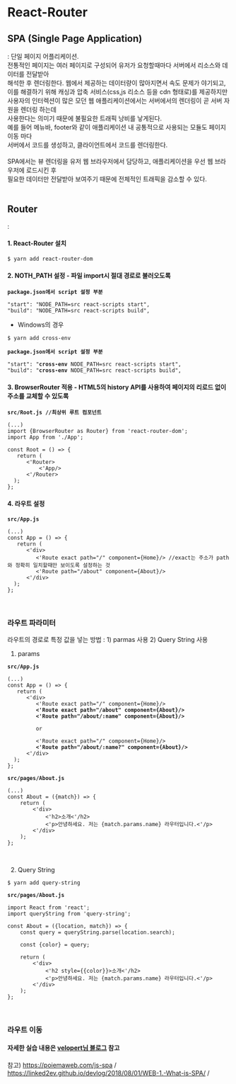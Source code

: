 # React-Router
## SPA (Single Page Application)
: 단일 페이지 어플리케이션. <br/>
  전통적인 페이지는 여러 페이지로 구성되어 유저가 요청할때마다 서버에서 리소스와 데이터를 전달받아 <br/>
  해석한 후 렌더링한다. 웹에서 제공하는 데이터량이 많아지면서 속도 문제가 야기되고, <br/>
  이를 해결하기 위해 캐싱과 압축 서비스(css,js 리소스 등을 cdn 형태로)를 제공하지만 <br/>
  사용자의 인터렉션이 많은 모던 웹 애플리케이션에서는 서버에서의 렌더링이 곧 서버 자원을 렌더링 하는데 <br/>
  사용한다는 의미기 때문에 불필요한 트래픽 낭비를 낳게된다. <br/>
  예를 들어 메뉴바, footer와 같이 애플리케이션 내 공통적으로 사용되는 모듈도 페이지 이동 마다 <br/>
  서버에서 코드를 생성하고, 클라이언트에서 코드를 렌더링한다. <br/><br/>
  SPA에서는 뷰 렌더링을 유저 웹 브라우저에서 담당하고, 애플리케이션을 우선 웹 브라우저에 로드시킨 후 <br/>
  필요한 데이터만 전달받아 보여주기 때문에 전체적인 트래픽을 감소할 수 있다. <br/><br/>
  
## Router
: 

#### 1. React-Router 설치
<pre><code>$ yarn add react-router-dom</code></pre>

#### 2. NOTH_PATH 설정 - 파일 import시 절대 경로로 불러오도록
<pre><code><b>package.json에서 script 설정 부분</b>

"start": "NODE_PATH=src react-scripts start",
"build": "NODE_PATH=src react-scripts build",</code></pre>

- Windows의 경우
<pre><code>$ yarn add cross-env</code></pre>
<pre><code><b>package.json에서 script 설정 부분</b>

"start": "<b>cross-env</b> NODE_PATH=src react-scripts start",
"build": "<b>cross-env</b> NODE_PATH=src react-scripts build",</code></pre>

#### 3. BrowserRouter 적용 - HTML5의 history API를 사용하여 페이지의 리로드 없이 주소를 교체할 수 있도록
<pre><code><b>src/Root.js //최상위 루트 컴포넌트</b>

(...)
import {BrowserRouter as Router} from 'react-router-dom';
import App from './App';

const Root = () => {
   return (
      <'Router>
          <'App/>
      <'/Router>
  );
};
</code></pre>

#### 4. 라우트 설정
<pre><code><b>src/App.js</b>

(...)
const App = () => {
   return (
      <'div>
         <'Route exact path="/" component={Home}/> //exact는 주소가 path와 정확히 일치할때만 보이도록 설정하는 것
         <'Route path="/about" component={About}/>
      <'/div>
  );
};
</code></pre><br/>

### 라우트 파라미터
라우트의 경로로 특정 값을 넣는 방법 : 1) parmas 사용 2) Query String 사용 <br/>
1. params
<pre><code><b>src/App.js</b>

(...)
const App = () => {
   return (
      <'div>
         <'Route exact path="/" component={Home}/>
         <b><'Route exact path="/about" component={About}/>
         <'Route path="/about/:name" component={About}/></b>
         
         or 
         
         <'Route exact path="/" component={Home}/>
         <b><'Route path="/about/:name?" component={About}/></b> 
      <'/div>
  );
};
</code></pre>
<pre><code><b>src/pages/About.js</b>

(...)
const About = ({match}) => {
    return (
        <'div>
            <'h2>소개<'/h2>
            <'p>안녕하세요. 저는 {match.params.name} 라우터입니다.<'/p>
        <'/div>
    );
};
</code></pre><br/>

2. Query String
<pre><code>$ yarn add query-string</code></pre>
<pre><code><b>src/pages/About.js</b>

import React from 'react';
import queryString from 'query-string';

const About = ({location, match}) => {
    const query = queryString.parse(location.search);

    const {color} = query;

    return (
        <'div>
            <'h2 style={{color}}>소개<'/h2>
            <'p>안녕하세요. 저는 {match.params.name} 라우터입니다.<'/p>
        <'/div>
    );
};
</code></pre><br/>

### 라우트 이동


#### 자세한 실습 내용은 [velopert님 블로그](https://velopert.com/3417) 참고
참고) https://poiemaweb.com/js-spa / https://linked2ev.github.io/devlog/2018/08/01/WEB-1.-What-is-SPA/ /
